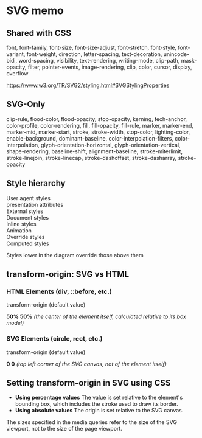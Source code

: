 # SVG memo

## Shared with CSS

font, font-family, font-size, font-size-adjust, font-stretch, font-style, font-variant, font-weight, direction, letter-spacing, text-decoration, unincode-bidi, word-spacing, visibility, text-rendering, writing-mode, clip-path, mask-opacity, filter, pointer-events, image-rendering, clip, color, cursor, display, overflow

https://www.w3.org/TR/SVG2/styling.html#SVGStylingProperties

## SVG-Only

clip-rule, flood-color, flood-opacity, stop-opacity, kerning, tech-anchor, color-profile, color-rendering, fill, fill-opacity, fill-rule, marker, marker-end, marker-mid, marker-start, stroke, stroke-width, stop-color, lighting-color, enable-background, dominant-baseline, color-interpolation-filters, color-interpolation, glyph-orientation-horizontal, glyph-orientation-vertical, shape-rendering, baseline-shift, alignment-baseline, stroke-miterlimit, stroke-linejoin, stroke-linecap, stroke-dashoffset, stroke-dasharray, stroke-opacity

## Style hierarchy

User agent styles  
presentation attributes  
External styles  
Document styles  
Inline styles  
Animation  
Override styles  
Computed styles

Styles lower in the diagram override those above them

## transform-origin: SVG vs HTML

### HTML Elements (div, ::before, etc.)

transform-origin (default value)

**50% 50%** _(the center of the element itself, calculated relative to its box model)_

### SVG Elements (circle, rect, etc.)

transform-origin (default value)

**0 0** _(top left corner of the SVG canvas, not of the element itself)_

## Setting transform-origin in SVG using CSS

* **Using percentage values** The value is set relative to the element's bounding box, which includes the stroke used to draw its border.
* **Using absolute values** The origin is set relative to the SVG canvas.

The sizes specified in the media queries refer to the size of the SVG viewport, not to the size of the page viewport.
